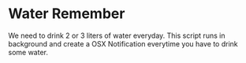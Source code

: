 # Water Remember

We need to drink 2 or 3 liters of water everyday. This script runs in background and create a OSX Notification everytime you have to drink some water.